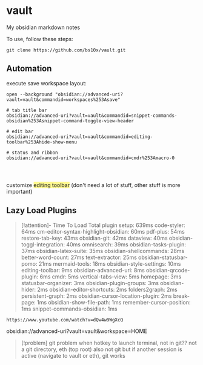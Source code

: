 
# vault

My obsidian markdown notes

To use, follow these steps:

```
git clone https://github.com/bs10x/vault.git
```




## Automation

execute save workspace layout:
```
open --background "obsidian://advanced-uri?vault=vault&commandid=workspaces%253Asave"
```


```
# tab title bar
obsidian://advanced-uri?vault=vault&commandid=snippet-commands-obsidian%253Asnippet-command-toggle-view-header

# edit bar
obsidian://advanced-uri?vault=vault&commandid=editing-toolbar%253Ahide-show-menu

# status and ribbon
obsidian://advanced-uri?vault=vault&commandid=cmdr%253Amacro-0




```


customize <span style="background:#fff88f">editing toolbar</span> (don't need a lot of stuff, other stuff is more important)



## Lazy Load Plugins

>[!attention]- Time To Load
> Total plugin setup: 639ms
> code-styler: 64ms
> cm-editor-syntax-highlight-obsidian: 60ms
> pdf-plus: 54ms
> restore-tab-key: 43ms
> obsidian-git: 42ms
> dataview: 40ms
> obsidian-toggl-integration: 40ms
> omnisearch: 39ms
> obsidian-tasks-plugin: 37ms
> obsidian-latex-suite: 35ms
> obsidian-shellcommands: 28ms
> better-word-count: 27ms
> text-extractor: 25ms
> obsidian-statusbar-pomo: 21ms
> mermaid-tools: 18ms
> obsidian-style-settings: 10ms
> editing-toolbar: 9ms
> obsidian-advanced-uri: 8ms
> obsidian-qrcode-plugin: 6ms
> cmdr: 5ms
> vertical-tabs-view: 5ms
> homepage: 3ms
> statusbar-organizer: 3ms
> obsidian-plugin-groups: 3ms
> obsidian-hider: 2ms
> obsidian-editor-shortcuts: 2ms
> folders2graph: 2ms
> persistent-graph: 2ms
> obsidian-cursor-location-plugin: 2ms
> break-page: 1ms
> obsidian-show-file-path: 1ms
> remember-cursor-position: 1ms
> snippet-commands-obsidian: 1ms


```qrcode
https://www.youtube.com/watch?v=dQw4w9WgXcQ
```


obsidian://advanced-uri?vault=vault&workspace=HOME




> [!problem] git problem
> when hotkey to launch terminal, not in git??
> not a git directory, eth (top root) also not git
> but if another session is active (navigate to vault or eth), git works
